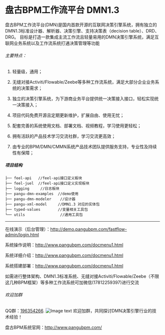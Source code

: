 

# 盘古BPM工作流平台 DMN1.3

盘古BPM工作流平台(DMN)是国内首款开源的互联网决策引擎系统，拥有独立的DMN1.3标准设计器、解析器、决策引擎、支持决策表（decision table）、DRD、DRG。
目标是打造一款集成主流工作流且轻量易用的DMN决策引擎系统，满足互联网业务系统以及工作流系统打通决策管理等功能


###### 主要特点：

1. 轻量级，通用；

2. 无缝对接Activiti/Flowable/Zeebe等多种工作流系统，满足大部分企业业务系统的决策需求；

3. 独立的决策引擎系统，为下游商业务平台提供统一决策接入接口，轻松实现统一决策接入；

4. 项目代码免费开源且定期更新维护，扩展自由、使用无忧；

5. 配套完善的系统使用文档、部署文档、视频教程，学习使用更轻松；

6. 拥有活跃的产品技术学习交流社群，学习交流更高效；

7. 由专业的BPM/DMN/CMMN系统产品技术团队提供服务支持，专业性及持续性有保障；




##### 项目结构
```
├── feel-api   //feel-api接口定义板块
├── feel-juel  //feel-api接口定义实现板块
├── logging     //日志板块
├── pangu-dmn-examples  //demo使用      
├── pangu-dmn-modeler    //设计器
├── pangu-xml-model     //DMN1.3 对应的实体包
├── typed-values        //变量相关工具包
└── utils                //通用工具包

```


---------

在线演示（后台管理）：http://demo.pangubpm.com/fastflow-admin/login.html

系统操作说明：http://www.pangubpm.com/docmenu1.html

系统详细介绍：http://www.pangubpm.com/docmenu1.html

系统搭建部署：http://www.pangubpm.com/docmenu1.html

如需进行整体架构、DMN1.3标准系统、无缝对接Activiti/Flowable/Zeebe（不限这几种BPM框架）等多种工作流系统可加微信(17812259397)进行交流

###### 欢迎加群
QQ群：[196354266](https://qm.qq.com/cgi-bin/qm/qr?k=8_4PBqG5YMbKXZMVP2QcD9P_JHJsbDyo"196354266").
![Image text](https://pub.idqqimg.com/wpa/images/group.png)
欢迎加群，共同探讨DMN决策引擎行业的技术经验！

盘古BPM系统官网：http://www.pangubpm.com/

